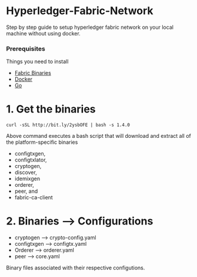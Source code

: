 # Hyperledger-Fabric-Network
Step by step guide to setup hyperledger fabric network on your local machine without using docker.

### Prerequisites

Things you need to install

* [Fabric Binaries](https://hyperledger-fabric.readthedocs.io/en/release-1.4/install.html) 
* [Docker](https://www.docker.com/products/docker-desktop)
* [Go](https://golang.org/)

# 1. Get the binaries 

```
curl -sSL http://bit.ly/2ysbOFE | bash -s 1.4.0
```

Above command executes a bash script that will download and extract all of the platform-specific binaries 

* configtxgen,
* configtxlator,
* cryptogen,
* discover,
* idemixgen
* orderer,
* peer, and
* fabric-ca-client

# 2. Binaries --> Configurations

* cryptogen --> crypto-config.yaml
* configtxgen --> configtx.yaml
* Orderer --> orderer.yaml
* peer --> core.yaml

Binary files associated with their respective configutions.